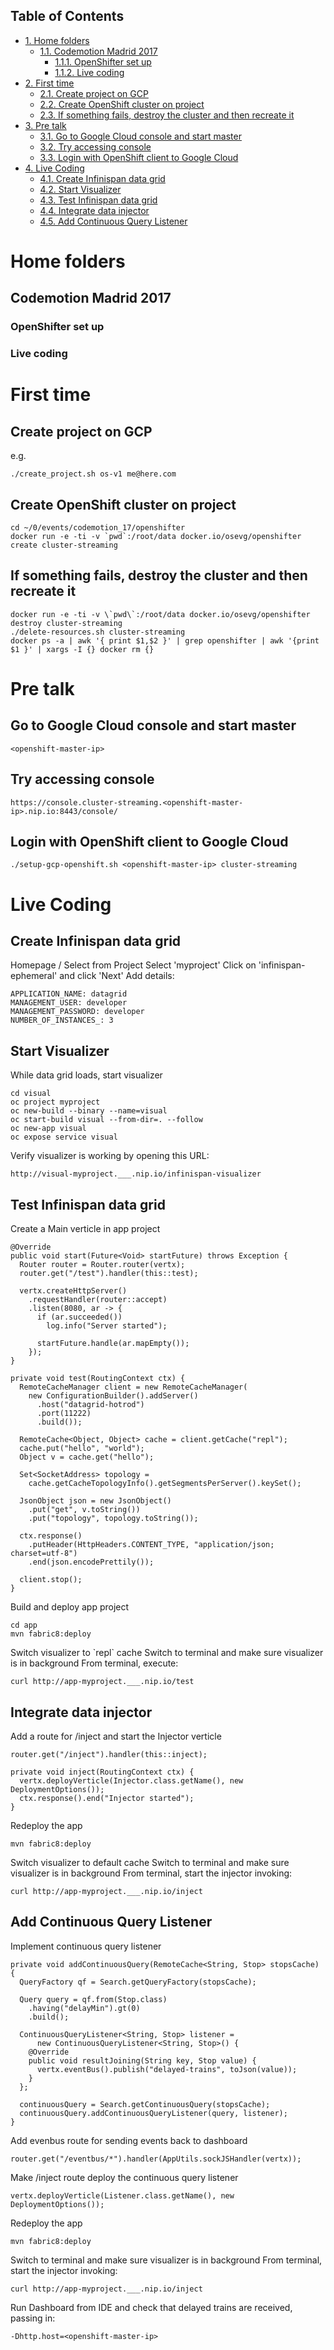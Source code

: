 <div id="table-of-contents">
<h2>Table of Contents</h2>
<div id="text-table-of-contents">
<ul>
<li><a href="#sec-1">1. Home folders</a>
<ul>
<li><a href="#sec-1-1">1.1. Codemotion Madrid 2017</a>
<ul>
<li><a href="#sec-1-1-1">1.1.1. OpenShifter set up</a></li>
<li><a href="#sec-1-1-2">1.1.2. Live coding</a></li>
</ul>
</li>
</ul>
</li>
<li><a href="#sec-2">2. First time</a>
<ul>
<li><a href="#sec-2-1">2.1. Create project on GCP</a></li>
<li><a href="#sec-2-2">2.2. Create OpenShift cluster on project</a></li>
<li><a href="#sec-2-3">2.3. If something fails, destroy the cluster and then recreate it</a></li>
</ul>
</li>
<li><a href="#sec-3">3. Pre talk</a>
<ul>
<li><a href="#sec-3-1">3.1. Go to Google Cloud console and start master</a></li>
<li><a href="#sec-3-2">3.2. Try accessing console</a></li>
<li><a href="#sec-3-3">3.3. Login with OpenShift client to Google Cloud</a></li>
</ul>
</li>
<li><a href="#sec-4">4. Live Coding</a>
<ul>
<li><a href="#sec-4-1">4.1. Create Infinispan data grid</a></li>
<li><a href="#sec-4-2">4.2. Start Visualizer</a></li>
<li><a href="#sec-4-3">4.3. Test Infinispan data grid</a></li>
<li><a href="#sec-4-4">4.4. Integrate data injector</a></li>
<li><a href="#sec-4-5">4.5. Add Continuous Query Listener</a></li>
</ul>
</li>
</ul>
</div>
</div>

# Home folders<a id="sec-1" name="sec-1"></a>

## Codemotion Madrid 2017<a id="sec-1-1" name="sec-1-1"></a>

### OpenShifter set up<a id="sec-1-1-1" name="sec-1-1-1"></a>

### Live coding<a id="sec-1-1-2" name="sec-1-1-2"></a>

# First time<a id="sec-2" name="sec-2"></a>

## Create project on GCP<a id="sec-2-1" name="sec-2-1"></a>

e.g.

    ./create_project.sh os-v1 me@here.com

## Create OpenShift cluster on project<a id="sec-2-2" name="sec-2-2"></a>

    cd ~/0/events/codemotion_17/openshifter
    docker run -e -ti -v `pwd`:/root/data docker.io/osevg/openshifter create cluster-streaming

## If something fails, destroy the cluster and then recreate it<a id="sec-2-3" name="sec-2-3"></a>

    docker run -e -ti -v \`pwd\`:/root/data docker.io/osevg/openshifter destroy cluster-streaming
    ./delete-resources.sh cluster-streaming
    docker ps -a | awk '{ print $1,$2 }' | grep openshifter | awk '{print $1 }' | xargs -I {} docker rm {}

# Pre talk<a id="sec-3" name="sec-3"></a>

## Go to Google Cloud console and start master<a id="sec-3-1" name="sec-3-1"></a>

    <openshift-master-ip>

## Try accessing console<a id="sec-3-2" name="sec-3-2"></a>

    https://console.cluster-streaming.<openshift-master-ip>.nip.io:8443/console/

## Login with OpenShift client to Google Cloud<a id="sec-3-3" name="sec-3-3"></a>

    ./setup-gcp-openshift.sh <openshift-master-ip> cluster-streaming

# Live Coding<a id="sec-4" name="sec-4"></a>

## Create Infinispan data grid<a id="sec-4-1" name="sec-4-1"></a>

Homepage / Select from Project
Select 'myproject'
Click on 'infinispan-ephemeral' and click 'Next'
Add details:

    APPLICATION_NAME: datagrid
    MANAGEMENT_USER: developer
    MANAGEMENT_PASSWORD: developer
    NUMBER_OF_INSTANCES_: 3

## Start Visualizer<a id="sec-4-2" name="sec-4-2"></a>

While data grid loads, start visualizer

    cd visual
    oc project myproject
    oc new-build --binary --name=visual
    oc start-build visual --from-dir=. --follow
    oc new-app visual
    oc expose service visual

Verify visualizer is working by opening this URL: 

    http://visual-myproject.___.nip.io/infinispan-visualizer

## Test Infinispan data grid<a id="sec-4-3" name="sec-4-3"></a>

Create a Main verticle in app project

    @Override
    public void start(Future<Void> startFuture) throws Exception {
      Router router = Router.router(vertx);
      router.get("/test").handler(this::test);
    
      vertx.createHttpServer()
        .requestHandler(router::accept)
        .listen(8080, ar -> {
          if (ar.succeeded())
            log.info("Server started");
    
          startFuture.handle(ar.mapEmpty());
        });
    }
    
    private void test(RoutingContext ctx) {
      RemoteCacheManager client = new RemoteCacheManager(
        new ConfigurationBuilder().addServer()
          .host("datagrid-hotrod")
          .port(11222)
          .build());
    
      RemoteCache<Object, Object> cache = client.getCache("repl");
      cache.put("hello", "world");
      Object v = cache.get("hello");
    
      Set<SocketAddress> topology =
        cache.getCacheTopologyInfo().getSegmentsPerServer().keySet();
    
      JsonObject json = new JsonObject()
        .put("get", v.toString())
        .put("topology", topology.toString());
    
      ctx.response()
        .putHeader(HttpHeaders.CONTENT_TYPE, "application/json; charset=utf-8")
        .end(json.encodePrettily());
    
      client.stop();
    }

Build and deploy app project

    cd app
    mvn fabric8:deploy

Switch visualizer to \`repl\` cache
Switch to terminal and make sure visualizer is in background
From terminal, execute:

    curl http://app-myproject.___.nip.io/test

## Integrate data injector<a id="sec-4-4" name="sec-4-4"></a>

Add a route for /inject and start the Injector verticle

    router.get("/inject").handler(this::inject);

    private void inject(RoutingContext ctx) {
      vertx.deployVerticle(Injector.class.getName(), new DeploymentOptions());
      ctx.response().end("Injector started");
    }

Redeploy the app

    mvn fabric8:deploy

Switch visualizer to default cache
Switch to terminal and make sure visualizer is in background
From terminal, start the injector invoking:

    curl http://app-myproject.___.nip.io/inject

## Add Continuous Query Listener<a id="sec-4-5" name="sec-4-5"></a>

Implement continuous query listener

    private void addContinuousQuery(RemoteCache<String, Stop> stopsCache) {
      QueryFactory qf = Search.getQueryFactory(stopsCache);
    
      Query query = qf.from(Stop.class)
        .having("delayMin").gt(0)
        .build();
    
      ContinuousQueryListener<String, Stop> listener =
          new ContinuousQueryListener<String, Stop>() {
        @Override
        public void resultJoining(String key, Stop value) {
          vertx.eventBus().publish("delayed-trains", toJson(value));
        }
      };
    
      continuousQuery = Search.getContinuousQuery(stopsCache);
      continuousQuery.addContinuousQueryListener(query, listener);
    }

Add evenbus route for sending events back to dashboard

    router.get("/eventbus/*").handler(AppUtils.sockJSHandler(vertx));

Make /inject route deploy the continuous query listener

    vertx.deployVerticle(Listener.class.getName(), new DeploymentOptions());

Redeploy the app

    mvn fabric8:deploy

Switch to terminal and make sure visualizer is in background
From terminal, start the injector invoking:

    curl http://app-myproject.___.nip.io/inject

Run Dashboard from IDE and check that delayed trains are received, passing in:

    -Dhttp.host=<openshift-master-ip>
